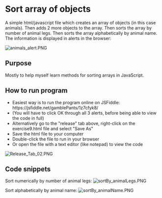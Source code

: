 # Sort array of objects

A simple html/javascript file which creates an array of objects (in this case animals). Then adds 2 more objects to the array. Then sorts 
the array by number of animal legs. Then sorts the array alphabetically by animal name. The information is displayed in alerts in the browser:

![animals_alert.PNG](https://gamblepants.github.io/img/animals_alert.PNG)

## Purpose

Mostly to help myself learn methods for sorting arrays in JavaScript.

## How to run program

<ul>
  <li>Easiest way is to run the program online on JSFiddle: https://jsfiddle.net/gamblePants/1z7cfyk8/</li>
  <li>(You will have to click OK through all 3 alerts, before being able to view the code in full)</li>
  <li>Alternatively go to the "release" tab above, right-click on the exercise9.html file and select "Save As"</li>
  <li>Save the html file to your computer</li>
  <li>Double-click the file to run in your browser</li>
  <li>Or open the file with a text editor (like notepad) to view the code</li>
</ul>

![Release_Tab_02.PNG](https://gamblepants.github.io/img/Release_Tab_02.PNG)

## Code snippets

Sort numerically by number of animal legs:
![sortBy_animalLegs.PNG](https://gamblepants.github.io/img/sortBy_animalLegs.PNG)

Sort alphabetically by animal name:
![sortBy_animalName.PNG](https://gamblepants.github.io/img/sortBy_animalName.PNG)

